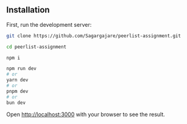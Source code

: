 ## Installation

First, run the development server:

```bash
git clone https://github.com/Sagargajare/peerlist-assignment.git

cd peerlist-assignment

npm i

npm run dev
# or
yarn dev
# or
pnpm dev
# or
bun dev
```

Open [http://localhost:3000](http://localhost:3000) with your browser to see the result.
